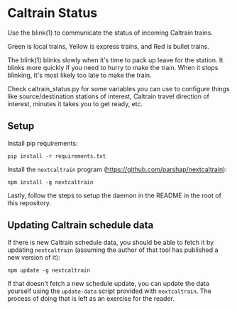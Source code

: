 # Caltrain Status

Use the blink(1) to communicate the status of incoming Caltrain trains.

Green is local trains, Yellow is express trains, and Red is bullet trains.

The blink(1) blinks slowly when it's time to pack up leave for the station.
It blinks more quickly if you need to hurry to make the train.
When it stops blinking, it's most likely too late to make the train.

Check caltrain_status.py for some variables you can use to configure things like source/destination stations of
interest, Caltrain travel direction of interest, minutes it takes you to get ready, etc.

## Setup

Install pip requirements:

```
pip install -r requirements.txt
```

Install the `nextcaltrain` program (https://github.com/parshap/nextcaltrain):

```
npm install -g nextcaltrain
```

Lastly, follow the steps to setup the daemon in the README in the root of this repository.

## Updating Caltrain schedule data

If there is new Caltrain schedule data, you should be able to fetch it by updating `nextcaltrain`
(assuming the author of that tool has published a new version of it):

```
npm update -g nextcaltrain
```

If that doesn't fetch a new schedule update, you can update the data yourself using the `update-data` script provided
with `nextcaltrain`. The process of doing that is left as an exercise for the reader.
